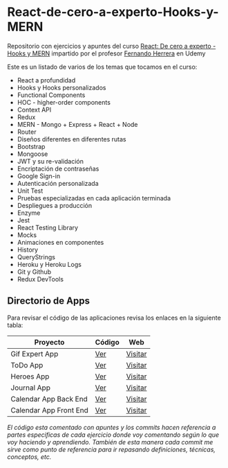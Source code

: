 # React-de-cero-a-experto-Hooks-y-MERN

Repositorio con ejercicios y apuntes del curso [React: De cero a experto - Hooks y MERN](https://www.udemy.com/course/react-cero-experto) impartido por el profesor [Fernando Herrera](https://github.com/Klerith) en Udemy

Este es un listado de varios de los temas que tocamos en el curso:

- React a profundidad
- Hooks y Hooks personalizados
- Functional Components
- HOC - higher-order components
- Context API
- Redux
- MERN - Mongo + Express + React + Node
- Router
- Diseños diferentes en diferentes rutas
- Bootstrap
- Mongoose
- JWT y su re-validación
- Encriptación de contraseñas
- Google Sign-in
- Autenticación personalizada
- Unit Test
- Pruebas especializadas en cada aplicación terminada
- Despliegues a producción
- Enzyme
- Jest
- React Testing Library
- Mocks
- Animaciones en componentes
- History
- QueryStrings
- Heroku y Heroku Logs
- Git y Github
- Redux DevTools

## Directorio de Apps

Para revisar el código de las aplicaciones revisa los enlaces en la siguiente tabla:

Proyecto | Código | Web
| --- | --- | --- |
| Gif Expert App | [Ver](Seccion%206%20GifExpertApp%20-%20Aplicacion) | [Visitar](https://joshua.cl/u/react/gif-expert-app/)
| ToDo App | [Ver](Seccion%2010%20Profundizando%20Hooks%20-%20useReducer) | [Visitar](https://joshua.cl/u/react/lista-de-tareas/) 
| Heroes App | [Ver](https://github.com/JoshuaFrontEnd/Heroes-App) | [Visitar](https://heroes-app-blond-tau.vercel.app/)  
| Journal App | [Ver](https://github.com/JoshuaFrontEnd/Journal-App) | [Visitar](https://journal-app-blush-seven.vercel.app/) 
| Calendar App Back End | [Ver](https://github.com/JoshuaFrontEnd/Calendar-App-Back-End) | [Visitar](https://calendar-app-back-end-production.up.railway.app/)
| Calendar App Front End | [Ver](https://github.com/JoshuaFrontEnd/Calendar-App-Front-End) | [Visitar](https://calendar-app-back-end-production.up.railway.app/)

_El código esta comentado con apuntes y los commits hacen referencia a partes especificas de cada ejercicio donde voy comentando según lo que voy haciendo y aprendiendo. También de esta manera cada commit me sirve como punto de referencia para ir repasando definiciones, técnicas, conceptos, etc._
